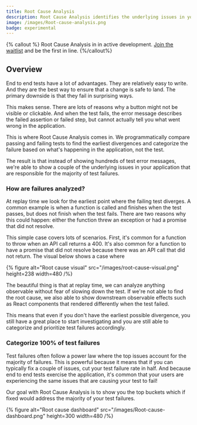 ```yaml
---
title: Root Cause Analysis
description: Root Cause Analysis identifies the underlying issues in your application responsible for the majority of test failures.
image: /images/Root-cause-analysis.png
badge: experimental
---
```


{% callout  %}
Root Cause Analysis in in active development. [Join the waitlist](https://replay.help/rca-waitlist) and be the first in line.
{%/callout%}

## Overview

End to end tests have a lot of advantages. They are relatively easy to write. And they are the best way to ensure that a change is safe to land. The primary downside is that they fail in surprising ways.

This makes sense. There are lots of reasons why a button might not be visible or clickable. And when the test fails, the error message describes the failed assertion or failed step, but cannot actually tell you what went wrong in the application.

This is where Root Cause Analysis comes in. We programmatically compare passing and failing tests to find the earliest divergences and categorize the failure based on what's happening in the application, not the test.

The result is that instead of showing hundreds of test error messages, we're able to show a couple of the underlying issues in your application that are responsible for the majority of test failures.

### How are failures analyzed?

At replay time we look for the earliest point where the failing test diverges. A common example is when a function is called and finishes when the test passes, but does not finish when the test fails. There are two reasons why this could happen: either the function threw an exception or had a promise that did not resolve.

This simple case covers lots of scenarios. First, it's common for a function to throw when an API call returns a 400. It's also common for a function to have a promise that did not resolve because there was an API call that did not return. The visual below shows a case where

{% figure
  alt="Root cause visual"
  src="/images/root-cause-visual.png"
  height=238
  width=480
/%}

The beautiful thing is that at replay time, we can analyze anything observable without fear of slowing down the test. If we're not able to find the root cause, we also able to show downstream observable effects such as React components that rendered differently when the test failed.

This means that even if you don't have the earliest possible divergence, you still have a great place to start investigating and you are still able to categorize and prioritize test failures accordingly.

### Categorize 100% of test failures

Test failures often follow a power law where the top issues account for the majority of failures. This is powerful because it means that if you can typically fix a couple of issues, cut your test failure rate in half. And because end to end tests exercise the application, it's common that your users are experiencing the same issues that are causing your test to fail!

Our goal with Root Cause Analysis is to show you the top buckets which if fixed would address the majority of your test failures.

{% figure
  alt="Root cause dashboard"
  src="/images/Root-cause-dashboard.png"
  height=300
  width=480
/%}
